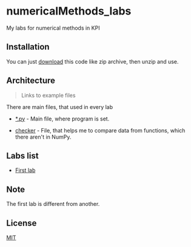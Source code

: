 # numericalMethods_labs
My labs for numerical methods in KPI

## Installation

You can just [download](https://github.com/mezgoodle/numericalMethods_labs/archive/master.zip) this code like zip archive, then unzip and use.

## Architecture

> Links to example files

There are main files, that used in every lab

* [*.py](https://github.com/mezgoodle/numericalMethods_labs/blob/master/Lab1/main.py) - Main file, where program is set.

* [checker](https://github.com/mezgoodle/numericalMethods_labs/blob/master/checker/main.py) - File, that helps me to compare data from functions, which there aren't in NumPy.


## Labs list

* [First lab](https://github.com/mezgoodle/numericalMethods_labs/tree/master/Lab1)

## Note

The first lab is different from another.

## License
[MIT](https://choosealicense.com/licenses/mit/)